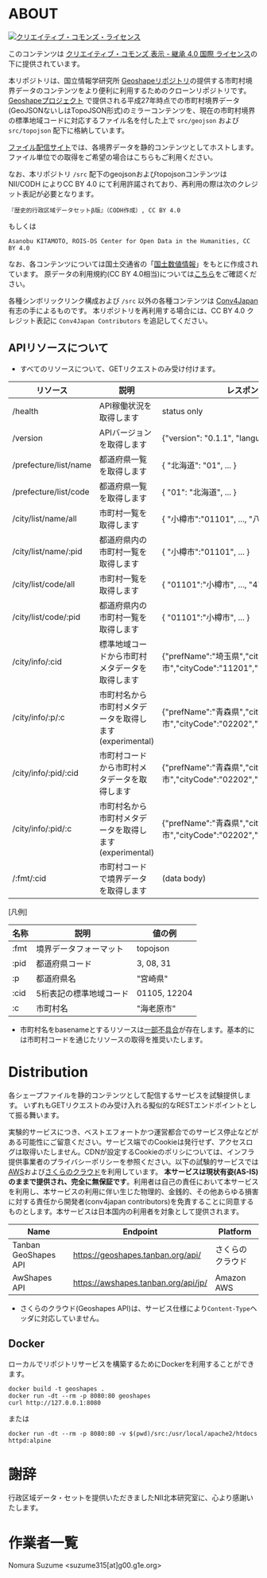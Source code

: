 # ABOUT

<a rel="license" href="http://creativecommons.org/licenses/by-sa/4.0/"><img alt="クリエイティブ・コモンズ・ライセンス" style="border-width:0" src="https://i.creativecommons.org/l/by-sa/4.0/80x15.png" /></a><br />

このコンテンツは <a rel="license" href="http://creativecommons.org/licenses/by-sa/4.0/">クリエイティブ・コモンズ 表示 - 継承 4.0 国際 ライセンス</a>の下に提供されています。

本リポジトリは、国立情報学研究所 [Geoshapeリポジトリ](https://geoshape.ex.nii.ac.jp/city/)の提供する市町村境界データのコンテンツをより便利に利用するためのクローンリポジトリです。
[Geoshapeプロジェクト](https://geoshape.ex.nii.ac.jp/city/) で提供される平成27年時点での市町村境界データ(GeoJSONないしはTopoJSON形式)のミラーコンテンツを、現在の市町村境界の標準地域コードに対応するファイル名を付した上で `src/geojson` および `src/topojson` 配下に格納しています。

[ファイル配信サイト](#Distribution)では、各境界データを静的コンテンツとしてホストします。
ファイル単位での取得をご希望の場合はこちらもご利用ください。

なお、本リポジトリ `/src` 配下のgeojsonおよびtopojsonコンテンツは NII/CODH によりCC BY 4.0 にて利用許諾されており、再利用の際は次のクレジット表記が必要となります。

`『歴史的行政区域データセットβ版』（CODH作成）, CC BY 4.0`

もしくは

` Asanobu KITAMOTO, ROIS-DS Center for Open Data in the Humanities, CC BY 4.0 `

なお、各コンテンツについては国土交通省の「[国土数値情報](http://nlftp.mlit.go.jp/ksj/)」をもとに作成されています。
原データの利用規約(CC BY 4.0相当)については[こちら](http://nlftp.mlit.go.jp/ksj/gml/datalist/KsjTmplt-N03.html)をご確認ください。

各種シンボリックリンク構成および `/src` 以外の各種コンテンツは [Conv4Japan](https://github.com/conv4ja)有志の手によるものです。
本リポジトリを再利用する場合には、CC BY 4.0 クレジット表記に `Conv4Japan Contributors` を追記してください。

## APIリソースについて

* すべてのリソースについて、GETリクエストのみ受け付けます。

| リソース | 説明 | レスポンスの例 | 
| --- | --- | --- |
| /health | API稼働状況を取得します | status only |
| /version | APIバージョンを取得します | {"version": "0.1.1", "language":"ja"} |
| /prefecture/list/name | 都道府県一覧を取得します | { "北海道": "01", ... } |
| /prefecture/list/code | 都道府県一覧を取得します | { "01": "北海道", ... } |
| /city/list/name/all | 市町村一覧を取得します | { "小樽市":"01101", ..., "八重山町":"47483" } |
| /city/list/name/:pid | 都道府県内の市町村一覧を取得します | { "小樽市":"01101", ... } |
| /city/list/code/all | 市町村一覧を取得します | { "01101":"小樽市", ..., "47483":"八重山町" } |
| /city/list/code/:pid | 都道府県内の市町村一覧を取得します | { "01101":"小樽市", ... } |
| /city/info/:cid | 標準地域コードから市町村メタデータを取得します | {"prefName":"埼玉県","cityName":"川越市","cityCode":"11201","id":"gci:11201A1968"} |
| /city/info/:p/:c | 市町村名から市町村メタデータを取得します(experimental) | {"prefName":"青森県","cityName":"弘前市","cityCode":"02202","id":"gci:02202A1968"} |
| /city/info/:pid/:cid | 市町村コードから市町村メタデータを取得します | {"prefName":"青森県","cityName":"弘前市","cityCode":"02202","id":"gci:02202A1968"} |
| /city/info/:pid/:c | 市町村名から市町村メタデータを取得します(experimental) | {"prefName":"青森県","cityName":"弘前市","cityCode":"02202","id":"gci:02202A1968"} |
| /:fmt/:cid | 市町村コードで境界データを取得します | (data body) |

[凡例]

| 名称 | 説明 | 値の例 |
| --- | --- | --- |
| :fmt | 境界データフォーマット | topojson |
| :pid | 都道府県コード | 3, 08, 31 |
| :p | 都道府県名 | "宮崎県" |
| :cid | 5桁表記の標準地域コード | 01105, 12204 |
| :c | 市町村名 | "海老原市" |

* 市町村名をbasenameとするリソースは[一部不具合](https://github.com/conv4ja/geoshapes-jp-static/issues/1)が存在します。基本的には市町村コードを通じたリソースの取得を推奨いたします。 

# Distribution

各シェープファイルを静的コンテンツとして配信するサービスを試験提供します。
いずれもGETリクエストのみ受け入れる擬似的なRESTエンドポイントとして振る舞います。

実験的サービスにつき、ベストエフォートかつ運営都合でのサービス停止などがある可能性にご留意ください。サービス端でのCookieは発行せず、アクセスログは取得いたしません。CDNが設定するCookieのポリシについては、インフラ提供事業者のプライバシーポリシーを参照ください。以下の試験的サービスでは[AWS](https://aws.amazon.com/jp/privacy/)および[さくらのクラウド](https://www.sakura.ad.jp/privacy/)を利用しています。
**本サービスは現状有姿(AS-IS)のままで提供され、完全に無保証です**。利用者は自己の責任において本サービスを利用し、本サービスの利用に伴い生じた物理的、金銭的、その他あらゆる損害に対する責任から開発者(conv4japan contributors)を免責することに同意するものとします。本サービスは日本国内の利用者を対象として提供されます。

| Name | Endpoint | Platform |
| --- | --- | --- |
| Tanban GeoShapes API | https://geoshapes.tanban.org/api/ | さくらのクラウド |
| AwShapes API | https://awshapes.tanban.org/api/jp/| Amazon AWS |

* さくらのクラウド(Geoshapes API)は、サービス仕様により`Content-Type`ヘッダに対応していません。


## Docker

ローカルでリポジトリサービスを構築するためにDockerを利用することができます。

```
docker build -t geoshapes .
docker run -dt --rm -p 8080:80 geoshapes
curl http://127.0.0.1:8080
```

または

```
docker run -dt --rm -p 8080:80 -v $(pwd)/src:/usr/local/apache2/htdocs httpd:alpine
```

# 謝辞

行政区域データ・セットを提供いただきましたNII北本研究室に、心より感謝いたします。


# 作業者一覧

Nomura Suzume <suzume315[at]g00.g1e.org>
